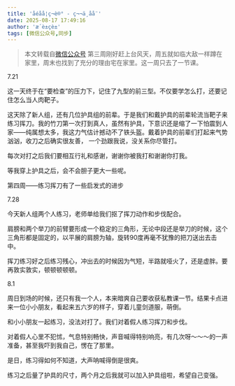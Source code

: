 ```yaml
---
title: 'åéåå­¦ç¬è®° - ç¬¬ä¸åå¨'
date: 2025-08-17 17:49:16
author: 'æ´è±çè±'
tags: [微信公众号,同步]
---
```


> 本文转载自[微信公众号](http://mp.weixin.qq.com/s?__biz=MzU2NTQ2MzA4OQ==&mid=100000698&idx=1&sn=e820efb918f5904ab496bb9b9c9905d1&chksm=7cba12e44bcd9bf230238cce4e53ca3e1f97be4e193a71b5656e75ce29bc8b173d08054f0150#rd)
第三周刚好赶上台风天，周五就如临大敌一样蹲在家里，周末也找到了充分的理由宅在家里。这一周只去了一节课。

7.21

这一天终于在“要检查”的压力下，记住了九型的前三型。不仅要学怎么打，还要记住怎么当人肉靶子。

这天除了新人组，还有几位护具组的前辈。于是我们和戴护具的前辈轮流当靶子来练习挥刀。我的竹刀第一次打到真人，虽然有护具，下意识还是缩了一下怕震到人家——纯属想太多，我这力气估计撼动不了铁头盔。戴着护具的前辈们打起来气势汹汹，收刀之后确实很友善， 一个劲跟我说，没关系你尽管打。

每次对打之后我们要相互行礼和感谢，谢谢你被我打和谢谢你打我。

等我穿上护具之后，会不会胆子更大一些呢。

第四周——练习挥刀有了一些启发式的进步

7.28

今天新人组两个人练习，老师单给我们抠了挥刀动作和步伐配合。

肩膀和两个举刀的前臂要形成一个稳定的三角形，无论中段还是举刀的时候，这个三角形都是固定的，以平展的肩膀为轴，旋转90度再毫不犹豫的把刀送出去击中。

挥刀练习好之后练习残心，冲出去的时候因为气短，半路就哑火了，还是虚胖。要再敦实敦实，顿顿顿顿顿。

8.1

周日到场的时候，还只有我一个人，本来暗爽自己要收获私教课一节。结果卡点进来一位小小朋友，看起来五六岁的样子，穿着儿童剑道服，萌倒。

和小小朋友一起练习，没法对打了。我们对着假人练习挥刀和步伐。

对着假人心里不犯怵，气息特别畅快，声音喊得特别响亮，有几次呀～～～的一声准备，甚至我吓到我自己，愣在了那里。

是日，练习得如何不知道，大声呐喊得倒是很爽。

练习之后量了护具的尺寸，两个月之后我就可以加入护具组啦，希望自己变强。